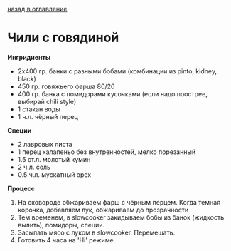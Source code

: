     
[назад в оглавление](../content.md)
# Чили с говядиной    

**Ингридиенты**
- 2х400 гр. банки с разными бобами (комбинации из pinto, kidney, black)
- 450 гр. говяжьего фарша 80/20
- 400 гр. банка с помидорами кусочками (если надо поострее, выбирай chili style)
- 1 стакан воды
- 1 ч.л. чёрный перец

**Специи**
- 2 лавровых листа
- 1 перец халапеньо без внутренностей, мелко порезанный
- 1.5 ст.л. молотый кумин
- 2 ч.л. соль
- 0.5 ч.л. мускатный орех


**Процесс**
1. На сковороде обжариваем фарш с чёрным перцем. Когда темная корочка, добавляем лук, 
   обжариваем до прозрачности
2. Тем временем, в slowcooker закидываем бобы из банок (жидкость вылить), помидоры, 
   специи.
3. Засыпать мясо с луком в slowcooker. Перемешать.
4. Готовить 4 часа на 'Hi' режиме.
   
   
